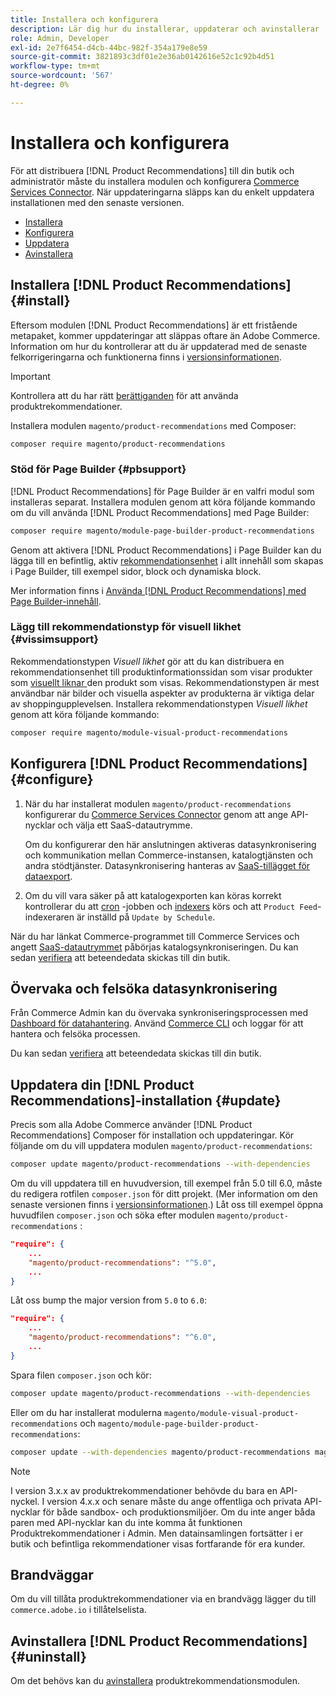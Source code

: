 ```yaml
---
title: Installera och konfigurera
description: Lär dig hur du installerar, uppdaterar och avinstallerar  [!DNL Product Recommendations].
role: Admin, Developer
exl-id: 2e7f6454-d4cb-44bc-982f-354a179e8e59
source-git-commit: 3821893c3df01e2e36ab0142616e52c1c92b4d51
workflow-type: tm+mt
source-wordcount: '567'
ht-degree: 0%

---
```


# Installera och konfigurera

För att distribuera [!DNL Product Recommendations] till din butik och administratör måste du installera modulen och konfigurera [Commerce Services Connector](../landing/saas.md). När uppdateringarna släpps kan du enkelt uppdatera installationen med den senaste versionen.

- [Installera](#install)
- [Konfigurera](#configure)
- [Uppdatera](#update)
- [Avinstallera](#uninstall)

## Installera [!DNL Product Recommendations] {#install}

Eftersom modulen [!DNL Product Recommendations] är ett fristående metapaket, kommer uppdateringar att släppas oftare än Adobe Commerce. Information om hur du kontrollerar att du är uppdaterad med de senaste felkorrigeringarna och funktionerna finns i [versionsinformationen](release-notes.md).

>[!IMPORTANT]
>
>Kontrollera att du har rätt [berättiganden](../landing/saas.md#credentials) för att använda produktrekommendationer.

Installera modulen `magento/product-recommendations` med Composer:

```bash
composer require magento/product-recommendations
```

### Stöd för Page Builder {#pbsupport}

[!DNL Product Recommendations] för Page Builder är en valfri modul som installeras separat. Installera modulen genom att köra följande kommando om du vill använda [!DNL Product Recommendations] med Page Builder:

```bash
composer require magento/module-page-builder-product-recommendations
```

Genom att aktivera [!DNL Product Recommendations] i Page Builder kan du lägga till en befintlig, aktiv [rekommendationsenhet](https://experienceleague.adobe.com/sv/docs/commerce-admin/page-builder/add-content/recommendations) i allt innehåll som skapas i Page Builder, till exempel sidor, block och dynamiska block.

Mer information finns i [Använda [!DNL Product Recommendations] med Page Builder-innehåll](page-builder.md).

### Lägg till rekommendationstyp för visuell likhet {#vissimsupport}

Rekommendationstypen _Visuell likhet_ gör att du kan distribuera en rekommendationsenhet till produktinformationssidan som visar produkter som [visuellt liknar ](type.md#visualsim) den produkt som visas. Rekommendationstypen är mest användbar när bilder och visuella aspekter av produkterna är viktiga delar av shoppingupplevelsen. Installera rekommendationstypen _Visuell likhet_ genom att köra följande kommando:

```bash
composer require magento/module-visual-product-recommendations
```

## Konfigurera [!DNL Product Recommendations] {#configure}

1. När du har installerat modulen `magento/product-recommendations` konfigurerar du [Commerce Services Connector](../landing/saas.md) genom att ange API-nycklar och välja ett SaaS-datautrymme.

   Om du konfigurerar den här anslutningen aktiveras datasynkronisering och kommunikation mellan Commerce-instansen, katalogtjänsten och andra stödtjänster. Datasynkronisering hanteras av [SaaS-tillägget för dataexport](../data-export/overview.md).

1. Om du vill vara säker på att katalogexporten kan köras korrekt kontrollerar du att [cron](https://experienceleague.adobe.com/sv/docs/commerce-operations/configuration-guide/cli/configure-cron-jobs) -jobben och [indexers](https://experienceleague.adobe.com/sv/docs/commerce-operations/configuration-guide/cli/manage-indexers) körs och att `Product Feed`-indexeraren är inställd på `Update by Schedule`.

När du har länkat Commerce-programmet till Commerce Services och angett [SaaS-datautrymmet](../landing/saas.md#saas-configuration) påbörjas katalogsynkroniseringen. Du kan sedan [verifiera](https://developer.adobe.com/commerce/services/shared-services/storefront-events/collector/verify/) att beteendedata skickas till din butik.

## Övervaka och felsöka datasynkronisering

Från Commerce Admin kan du övervaka synkroniseringsprocessen med [Dashboard för datahantering](https://experienceleague.adobe.com/sv/docs/commerce-admin/systems/data-transfer/data-dashboard). Använd [Commerce CLI](../data-export/data-export-cli-commands.md#troubleshooting) och loggar för att hantera och felsöka processen.

Du kan sedan [verifiera](https://developer.adobe.com/commerce/services/shared-services/storefront-events/collector/verify/) att beteendedata skickas till din butik.

## Uppdatera din [!DNL Product Recommendations]-installation {#update}

Precis som alla Adobe Commerce använder [!DNL Product Recommendations] Composer för installation och uppdateringar. Kör följande om du vill uppdatera modulen `magento/product-recommendations`:

```bash
composer update magento/product-recommendations --with-dependencies
```

Om du vill uppdatera till en huvudversion, till exempel från 5.0 till 6.0, måste du redigera rotfilen `composer.json` för ditt projekt. (Mer information om den senaste versionen finns i [versionsinformationen](release-notes.md).) Låt oss till exempel öppna huvudfilen `composer.json` och söka efter modulen `magento/product-recommendations` :

```json
"require": {
    ...
    "magento/product-recommendations": "^5.0",
    ...
}
```

Låt oss bump the major version from `5.0` to `6.0`:

```json
"require": {
    ...
    "magento/product-recommendations": "^6.0",
    ...
}
```

Spara filen `composer.json` och kör:

```bash
composer update magento/product-recommendations --with-dependencies
```

Eller om du har installerat modulerna `magento/module-visual-product-recommendations` och `magento/module-page-builder-product-recommendations`:

```bash
composer update --with-dependencies magento/product-recommendations magento/module-visual-product-recommendations magento/module-page-builder-product-recommendations
```

>[!NOTE]
>
> I version 3.x.x av produktrekommendationer behövde du bara en API-nyckel. I version 4.x.x och senare måste du ange offentliga och privata API-nycklar för både sandbox- och produktionsmiljöer. Om du inte anger båda paren med API-nycklar kan du inte komma åt funktionen Produktrekommendationer i Admin. Men datainsamlingen fortsätter i er butik och befintliga rekommendationer visas fortfarande för era kunder.

## Brandväggar

Om du vill tillåta produktrekommendationer via en brandvägg lägger du till `commerce.adobe.io` i tillåtelselista.

## Avinstallera [!DNL Product Recommendations] {#uninstall}

Om det behövs kan du [avinstallera](https://experienceleague.adobe.com/sv/docs/commerce-operations/installation-guide/tutorials/uninstall-modules) produktrekommendationsmodulen.
